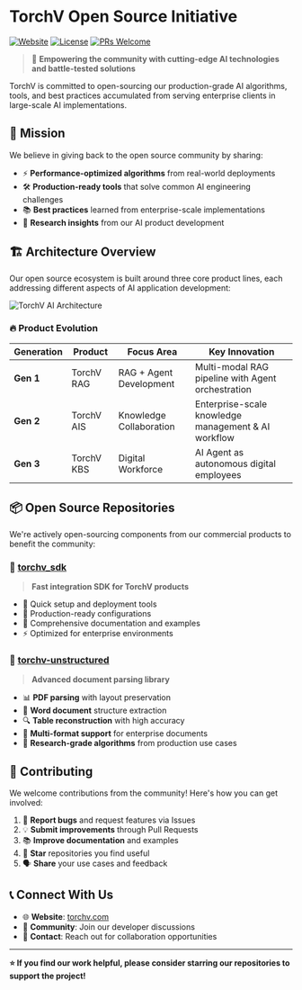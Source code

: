 # TorchV Open Source Initiative

[![Website](https://img.shields.io/badge/website-torchv.com-blue)](https://www.torchv.com/)
[![License](https://img.shields.io/badge/license-MIT-green)](LICENSE)
[![PRs Welcome](https://img.shields.io/badge/PRs-welcome-brightgreen.svg)](CONTRIBUTING.md)

> 🚀 **Empowering the community with cutting-edge AI technologies and battle-tested solutions**

TorchV is committed to open-sourcing our production-grade AI algorithms, tools, and best practices accumulated from serving enterprise clients in large-scale AI implementations.

## 🎯 Mission

We believe in giving back to the open source community by sharing:

- ⚡ **Performance-optimized algorithms** from real-world deployments
- 🛠️ **Production-ready tools** that solve common AI engineering challenges  
- 📚 **Best practices** learned from enterprise-scale implementations
- 🔬 **Research insights** from our AI product development

## 🏗️ Architecture Overview

Our open source ecosystem is built around three core product lines, each addressing different aspects of AI application development:

![TorchV AI Architecture](https://www.luxiangdong.com/images/kbs/torchv_arc.png)

### 🔥 Product Evolution

| Generation | Product | Focus Area | Key Innovation |
|------------|---------|------------|----------------|
| **Gen 1** | TorchV RAG | RAG + Agent Development | Multi-modal RAG pipeline with Agent orchestration |
| **Gen 2** | TorchV AIS | Knowledge Collaboration | Enterprise-scale knowledge management & AI workflow |
| **Gen 3** | TorchV KBS | Digital Workforce | AI Agent as autonomous digital employees |

## 📦 Open Source Repositories

We're actively open-sourcing components from our commercial products to benefit the community:

### 🔌 [torchv_sdk](./torchv_sdk)

> **Fast integration SDK for TorchV products**

- 🚀 Quick setup and deployment tools
- 🔧 Production-ready configurations
- 📖 Comprehensive documentation and examples
- ⚡ Optimized for enterprise environments

### 📄 [torchv-unstructured](./torchv-unstructured)

> **Advanced document parsing library**

- 📊 **PDF parsing** with layout preservation
- 📝 **Word document** structure extraction  
- 🔍 **Table reconstruction** with high accuracy
- 🎯 **Multi-format support** for enterprise documents
- 🔬 **Research-grade algorithms** from production use cases

## 🤝 Contributing

We welcome contributions from the community! Here's how you can get involved:

1. 🐛 **Report bugs** and request features via Issues
2. 💡 **Submit improvements** through Pull Requests  
3. 📚 **Improve documentation** and examples
4. 🌟 **Star** repositories you find useful
5. 🗣️ **Share** your use cases and feedback

## 📞 Connect With Us

- 🌐 **Website**: [torchv.com](https://www.torchv.com/)
- 💬 **Community**: Join our developer discussions
- 📧 **Contact**: Reach out for collaboration opportunities

---

**⭐ If you find our work helpful, please consider starring our repositories to support the project!**
